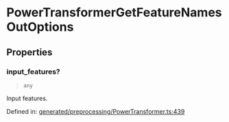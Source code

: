 # PowerTransformerGetFeatureNamesOutOptions

## Properties

### input\_features?

> `any`

Input features.

Defined in:  [generated/preprocessing/PowerTransformer.ts:439](https://github.com/transitive-bullshit/scikit-learn-ts/blob/b59c1ff/packages/sklearn/src/generated/preprocessing/PowerTransformer.ts#L439)
